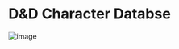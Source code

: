 # D&D Character Databse
![image](https://github.com/ErminKurtic/dnd_character_db/assets/11783566/70564bd8-8eea-4aa5-bf6c-5dd00f569ff6)


